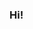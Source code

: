 ### Hi!
<!--
**mefshn/mefshn** is a ✨ _special_ ✨ repository because its `README.md` (this file) appears on your GitHub profile.

👋 Merhaba! Ben Mehmet Efe, Kütahya Dumlupınar Üniversitesi'nde bilgisayar programcılığı mezunu bir yazılım geliştiriciyim. 

💡 Yeni başlamış bir yazılım geliştirici olarak, kodlama dünyasına büyük bir ilgi duyuyorum ve bu alanda kendimi geliştirmeye kararlıyım.

🚀 İşbirliği yapmaktan ve yeni projelerde yer almaktan keyif alıyorum. Önerilere ve geri bildirimlere her zaman açığım, bu yüzden lütfen iletişim kurmaktan çekinmeyin.

🌐 Kendi projelerimi ve deneyimlerimi paylaşmak için GitHub'i kullanıyorum. Burada beni takip edebilir ve projelerimi inceleyebilirsiniz.

🔗 Daha fazla bilgi için GitHub profilime göz atabilirsiniz.

[![Github Badge](https://img.shields.io/badge/-Github-000?style=quare&labelColor=000&logo=Github&logoColor=white&link=link)](link) 
[![Instagram Badge](https://img.shields.io/badge/-Instagram-C13584?style=flat-quare&labelColor=C13584&logo=instagram&logoColor=white&link=link)](https://www.instagram.com/mefshn/) 
[![LinkedIn](https://img.shields.io/badge/-Medium-757575?style=flat-quare&labelColor=757575&logo=Medium&logoColor=white&link=link)](https://www.linkedin.com/in/mehmet-efe-%C5%9Fahin-947705256/) 

-->
